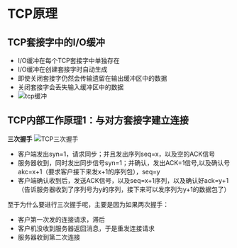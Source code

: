 # TCP原理
## TCP套接字中的I/O缓冲
- I/O缓冲在每个TCP套接字中单独存在
- I/O缓冲在创建套接字时自动生成
- 即使关闭套接字仍然会传输遗留在输出缓冲区中的数据
- 关闭套接字会丢失输入缓冲区中的数据
- ![tcp缓冲](https://timgsa.baidu.com/timg?image&quality=80&size=b9999_10000&sec=1550906082822&di=834dd47fb0f682f3cbc697f0a5fdf584&imgtype=0&src=http%3A%2F%2Fseo-1255598498.file.myqcloud.com%2Ffull%2Fea521c12d6460d92fa11c05d0c26b35677e61dc8.jpg)

## TCP内部工作原理1：与对方套接字建立连接
**三次握手**
![TCP三次握手](https://images2017.cnblogs.com/blog/985821/201708/985821-20170802101806802-1497343688.png)
- 客户端发出syn=1，请求同步；并且发出序列seq=x，以及空的ACK信号
- 服务器收到，同时发出同步信号syn=1；并确认，发出ACK=1信号,以及确认号akc=x+1（要求客户接下来发x+1的序列包），seq=y
- 客户端确认收到后，发送ACK信号，以及seq=x+1序列，以及确认好ack=y+1（告诉服务器收到了序列号为y的序列，接下来可以发序列为y+1的数据包了）

至于为什么要进行三次握手呢，主要是因为如果两次握手：
- 客户第一次发的连接请求，滞后
- 客户机没收到服务器返回消息，于是重发连接请求
- 服务器收到第二次连接